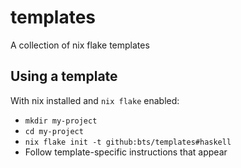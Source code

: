 # templates

A collection of nix flake templates

## Using a template

With nix installed and `nix flake` enabled:

- `mkdir my-project`
- `cd my-project`
- `nix flake init -t github:bts/templates#haskell`
- Follow template-specific instructions that appear
